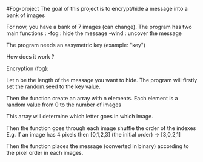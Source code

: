 #Fog-project
The goal of this project is to encrypt/hide a message into a bank of images

For now, you have a bank of 7 images (can change).
The program has two main functions :
-fog : hide the message
-wind : uncover the message

The program needs an assymetric key (example: "key")

How does it work ?

Encryption (fog):

Let n be the length of the message you want to hide.
The program will firstly set the random.seed to the key value.

Then the function create an array with n elements.
Each element is a random value from 0 to the number of images

This array will determine which letter goes in which image.

Then the function goes through each image shuffle the order of the indexes
E.g. 
If an image has 4 pixels then [0,1,2,3] (the initial order) -> [3,0,2,1] 

Then the function places the message (converted in binary) according to the pixel order in each images.

